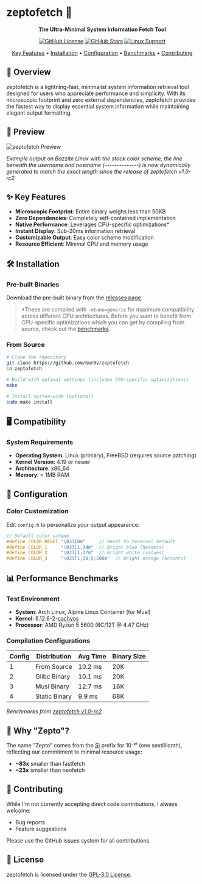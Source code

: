 # zeptofetch 🚀

<div align="center">

**The Ultra-Minimal System Information Fetch Tool**

[![GitHub License](https://img.shields.io/github/license/Gur0v/zeptofetch)](https://github.com/Gur0v/zeptofetch/blob/main/LICENSE)
[![GitHub Stars](https://img.shields.io/github/stars/Gur0v/zeptofetch)](https://github.com/Gur0v/zeptofetch/stargazers)
[![Linux Support](https://img.shields.io/badge/platform-linux-brightgreen)](https://github.com/Gur0v/zeptofetch#-compatibility)

[Key Features](#-key-features) • [Installation](#-installation) • [Configuration](#-configuration) • [Benchmarks](#-performance-benchmarks) • [Contributing](#-contributing)

</div>

## 🎯 Overview

zeptofetch is a lightning-fast, minimalist system information retrieval tool designed for users who appreciate performance and simplicity. With its microscopic footprint and zero external dependencies, zeptofetch provides the fastest way to display essential system information while maintaining elegant output formatting.

## 📸 Preview

![zeptofetch Preview](https://monke.party/sish07tp.webp)

*Example output on Bazzite Linux with the stock color scheme, the line beneath the username and hostname (--------------) is now dynamically generated to match the exact length since the release of zeptofetch v1.0-rc2*

## ✨ Key Features

- **Microscopic Footprint**: Entire binary weighs less than 50KB
- **Zero Dependencies**: Completely self-contained implementation
- **Native Performance**: Leverages CPU-specific optimizations*
- **Instant Display**: Sub-20ms information retrieval
- **Customizable Output**: Easy color scheme modification
- **Resource Efficient**: Minimal CPU and memory usage

## 🛠 Installation

### Pre-built Binaries
Download the pre-built binary from the [releases page](https://github.com/Gur0v/zeptofetch/releases).
> *These are compiled with `-mtune=generic` for maximum compatibility across different CPU architectures. Before you want to benefit from CPU-specific optimizations which you can get by compiling from source, check out the [benchmarks](#-performance-benchmarks).

### From Source
```bash
# Clone the repository
git clone https://github.com/Gur0v/zeptofetch
cd zeptofetch

# Build with optimal settings (includes CPU-specific optimizations)
make

# Install system-wide (optional)
sudo make install
```

## 🖥 Compatibility

### System Requirements
- **Operating System**: Linux (primary), FreeBSD (requires source patching)
- **Kernel Version**: 4.19 or newer
- **Architecture**: x86_64
- **Memory**: < 1MB RAM

## 🎨 Configuration

### Color Customization
Edit `config.h` to personalize your output appearance:

```c
// Default color scheme
#define COLOR_RESET "\033[0m"     // Reset to terminal default
#define COLOR_1     "\033[1;34m"  // Bright blue (headers)
#define COLOR_2     "\033[1;37m"  // Bright white (values)
#define COLOR_3     "\033[1;38;5;208m"  // Bright orange (accents)
```

## 📊 Performance Benchmarks

### Test Environment
- **System**: Arch Linux, Alpine Linux Container (for Musl)
- **Kernel**: 6.12.6-2-[cachyos](https://cachyos.org/)
- **Processor**: AMD Ryzen 5 5600 (6C/12T @ 4.47 GHz)

### Compilation Configurations

| Config | Distribution | Avg Time | Binary Size |
|--------|---------------|-----------|-------------|
| 1 | From Source | 10.2 ms | 20K |
| 2 | Glibc Binary | 10.1 ms | 20K |
| 3 | Musl Binary | 12.7 ms | 16K |
| 4 | Static Binary | 9.9 ms | 68K |


*Benchmarks from [zeptofetch v1.0-rc2](https://github.com/Gur0v/zeptofetch/releases/tag/v1.0-rc2)*

## 🤔 Why "Zepto"?

The name "Zepto" comes from the [SI](https://en.wikipedia.org/wiki/International_System_of_Units) prefix for 10⁻²¹ (one sextillionth), reflecting our commitment to minimal resource usage:

- **~83x** smaller than fastfetch
- **~23x** smaller than neofetch

## 🤝 Contributing

While I'm not currently accepting direct code contributions, I always welcome:

- Bug reports
- Feature suggestions

Please use the GitHub issues system for all contributions.

## 📝 License

zeptofetch is licensed under the [GPL-3.0 License](LICENSE).
